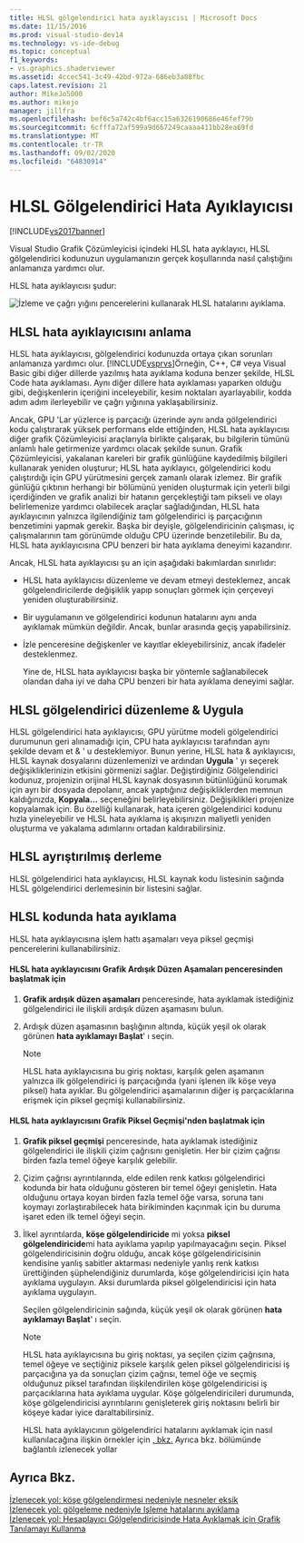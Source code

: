 ```yaml
---
title: HLSL gölgelendirici hata ayıklayıcısı | Microsoft Docs
ms.date: 11/15/2016
ms.prod: visual-studio-dev14
ms.technology: vs-ide-debug
ms.topic: conceptual
f1_keywords:
- vs.graphics.shaderviewer
ms.assetid: 4ccec541-3c49-42bd-972a-686eb3a88fbc
caps.latest.revision: 21
author: MikeJo5000
ms.author: mikejo
manager: jillfra
ms.openlocfilehash: bef6c5a742c4bf6acc15a6326190686e46fef79b
ms.sourcegitcommit: 6cfffa72af599a9d667249caaaa411bb28ea69fd
ms.translationtype: MT
ms.contentlocale: tr-TR
ms.lasthandoff: 09/02/2020
ms.locfileid: "64830914"
---
```

# <a name="hlsl-shader-debugger"></a>HLSL Gölgelendirici Hata Ayıklayıcısı
[!INCLUDE[vs2017banner](../includes/vs2017banner.md)]

Visual Studio Grafik Çözümleyicisi içindeki HLSL hata ayıklayıcı, HLSL gölgelendirici kodunuzun uygulamanızın gerçek koşullarında nasıl çalıştığını anlamanıza yardımcı olur.  
  
 HLSL hata ayıklayıcısı şudur:  
  
 ![İzleme ve çağrı yığını pencerelerini kullanarak HLSL hatalarını ayıklama.](../debugger/media/gfx-diag-demo-hlsl-debugger-orientation.png "gfx_diag_demo_hlsl_debugger_orientation")  
  
## <a name="understanding-the-hlsl-debugger"></a>HLSL hata ayıklayıcısını anlama  
 HLSL hata ayıklayıcısı, gölgelendirici kodunuzda ortaya çıkan sorunları anlamanıza yardımcı olur. [!INCLUDE[vsprvs](../includes/vsprvs-md.md)]Örneğin, C++, C# veya Visual Basic gibi diğer dillerde yazılmış hata ayıklama koduna benzer şekilde, HLSL Code hata ayıklaması. Aynı diğer dillere hata ayıklaması yaparken olduğu gibi, değişkenlerin içeriğini inceleyebilir, kesim noktaları ayarlayabilir, kodda adım adım ilerleyebilir ve çağrı yığınına yaklaşabilirsiniz.  
  
 Ancak, GPU 'Lar yüzlerce iş parçacığı üzerinde aynı anda gölgelendirici kodu çalıştırarak yüksek performans elde ettiğinden, HLSL hata ayıklayıcısı diğer grafik Çözümleyicisi araçlarıyla birlikte çalışarak, bu bilgilerin tümünü anlamlı hale getirmenize yardımcı olacak şekilde sunun. Grafik Çözümleyicisi, yakalanan kareleri bir grafik günlüğüne kaydedilmiş bilgileri kullanarak yeniden oluşturur; HLSL hata ayıklayıcı, gölgelendirici kodu çalıştırdığı için GPU yürütmesini gerçek zamanlı olarak izlemez. Bir grafik günlüğü çıktının herhangi bir bölümünü yeniden oluşturmak için yeterli bilgi içerdiğinden ve grafik analizi bir hatanın gerçekleştiği tam pikseli ve olayı belirlemenize yardımcı olabilecek araçlar sağladığından, HLSL hata ayıklayıcının yalnızca ilgilendiğiniz tam gölgelendirici iş parçacığının benzetimini yapmak gerekir. Başka bir deyişle, gölgelendiricinin çalışması, iç çalışmalarının tam görünümde olduğu CPU üzerinde benzetilebilir. Bu da, HLSL hata ayıklayıcısına CPU benzeri bir hata ayıklama deneyimi kazandırır.  
  
 Ancak, HLSL hata ayıklayıcısı şu an için aşağıdaki bakımlardan sınırlıdır:  
  
- HLSL hata ayıklayıcısı düzenleme ve devam etmeyi desteklemez, ancak gölgelendiricilerde değişiklik yapıp sonuçları görmek için çerçeveyi yeniden oluşturabilirsiniz.  
  
- Bir uygulamanın ve gölgelendirici kodunun hatalarını aynı anda ayıklamak mümkün değildir. Ancak, bunlar arasında geçiş yapabilirsiniz.  
  
- İzle penceresine değişkenler ve kayıtlar ekleyebilirsiniz, ancak ifadeler desteklenmez.  
  
  Yine de, HLSL hata ayıklayıcısı başka bir yöntemle sağlanabilecek olandan daha iyi ve daha CPU benzeri bir hata ayıklama deneyimi sağlar.  
  
## <a name="hlsl-shader-edit--apply"></a>HLSL gölgelendirici düzenleme & Uygula  
 HLSL gölgelendirici hata ayıklayıcısı, GPU yürütme modeli gölgelendirici durumunun geri alınamadığı için, CPU hata ayıklayıcısı tarafından aynı şekilde devam et & ' u desteklemiyor. Bunun yerine, HLSL hata & ayıklayıcısı, HLSL kaynak dosyalarını düzenlemenizi ve ardından **Uygula** ' yı seçerek değişikliklerinizin etkisini görmenizi sağlar. Değiştirdiğiniz Gölgelendirici kodunuz, projenizin orijinal HLSL kaynak dosyasının bütünlüğünü korumak için ayrı bir dosyada depolanır, ancak yaptığınız değişikliklerden memnun kaldığınızda, **Kopyala...** seçeneğini belirleyebilirsiniz. Değişiklikleri projenize kopyalamak için. Bu özelliği kullanarak, hata içeren gölgelendirici kodunu hızla yineleyebilir ve HLSL hata ayıklama iş akışınızın maliyetli yeniden oluşturma ve yakalama adımlarını ortadan kaldırabilirsiniz.  
  
## <a name="hlsl-disassembly"></a>HLSL ayrıştırılmış derleme  
 HLSL gölgelendirici hata ayıklayıcısı, HLSL kaynak kodu listesinin sağında HLSL gölgelendirici derlemesinin bir listesini sağlar.  
  
## <a name="debugging-hlsl-code"></a>HLSL kodunda hata ayıklama  
 HLSL hata ayıklayıcısına işlem hattı aşamaları veya piksel geçmişi pencerelerini kullanabilirsiniz.  
  
#### <a name="to-start-the-hlsl-debugger-from-the-graphics-pipeline-stages-window"></a>HLSL hata ayıklayıcısını Grafik Ardışık Düzen Aşamaları penceresinden başlatmak için  
  
1. **Grafik ardışık düzen aşamaları** penceresinde, hata ayıklamak istediğiniz gölgelendirici ile ilişkili ardışık düzen aşamasını bulun.  
  
2. Ardışık düzen aşamasının başlığının altında, küçük yeşil ok olarak görünen **hata ayıklamayı Başlat**' ı seçin.  
  
    > [!NOTE]
    > HLSL hata ayıklayıcısına bu giriş noktası, karşılık gelen aşamanın yalnızca ilk gölgelendirici iş parçacığında (yani işlenen ilk köşe veya piksel) hata ayıklar. Bu gölgelendirici aşamalarının diğer iş parçacıklarına erişmek için piksel geçmişi kullanabilirsiniz.  
  
#### <a name="to-start-the-hlsl-debugger-from-the-graphics-pixel-history"></a>HLSL hata ayıklayıcısını Grafik Piksel Geçmişi'nden başlatmak için  
  
1. **Grafik piksel geçmişi** penceresinde, hata ayıklamak istediğiniz gölgelendirici ile ilişkili çizim çağrısını genişletin. Her bir çizim çağrısı birden fazla temel öğeye karşılık gelebilir.  
  
2. Çizim çağrısı ayrıntılarında, elde edilen renk katkısı gölgelendirici kodunda bir hata olduğunu gösteren bir temel öğeyi genişletin. Hata olduğunu ortaya koyan birden fazla temel öğe varsa, soruna tanı koymayı zorlaştırabilecek hata birikiminden kaçınmak için bu duruma işaret eden ilk temel öğeyi seçin.  
  
3. İlkel ayrıntılarda, **köşe gölgelendiricide** mi yoksa **piksel gölgelendiricide**mi hata ayıklama yapılıp yapılmayacağını seçin. Piksel gölgelendiricisinin doğru olduğu, ancak köşe gölgelendiricisinin kendisine yanlış sabitler aktarması nedeniyle yanlış renk katkısı ürettiğinden şüphelendiğiniz durumlarda, köşe gölgelendiricisi için hata ayıklama uygulayın. Aksi durumlarda piksel gölgelendiricisi için hata ayıklama uygulayın.  
  
    Seçilen gölgelendiricinin sağında, küçük yeşil ok olarak görünen **hata ayıklamayı Başlat**' ı seçin.  
  
   > [!NOTE]
   > HLSL hata ayıklayıcısına bu giriş noktası, ya seçilen çizim çağrısına, temel öğeye ve seçtiğiniz piksele karşılık gelen piksel gölgelendiricisi iş parçacığına ya da sonuçları çizim çağrısı, temel öğe ve seçmiş olduğunuz piksel tarafından ilişkilendirilen köşe gölgelendiricisi iş parçacıklarına hata ayıklama uygular. Köşe gölgelendiricileri durumunda, köşe gölgelendiricisi ayrıntılarını genişleterek giriş noktasını belirli bir köşeye kadar iyice daraltabilirsiniz.  
  
   HLSL hata ayıklayıcının gölgelendirici hatalarını ayıklamak için nasıl kullanılacağına ilişkin örnekler için [, bkz.](../debugger/graphics-diagnostics-examples.md) Ayrıca bkz. bölümünde bağlantılı izlenecek yollar  
  
## <a name="see-also"></a>Ayrıca Bkz.  
 [İzlenecek yol: köşe gölgelendirmesi nedeniyle nesneler eksik](../debugger/walkthrough-missing-objects-due-to-vertex-shading.md)   
 [İzlenecek yol: gölgeleme nedeniyle Işleme hatalarını ayıklama](../debugger/walkthrough-debugging-rendering-errors-due-to-shading.md)   
 [İzlenecek yol: Hesaplayıcı Gölgelendiricisinde Hata Ayıklamak için Grafik Tanılamayı Kullanma](../debugger/walkthrough-using-graphics-diagnostics-to-debug-a-compute-shader.md)
